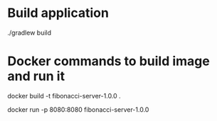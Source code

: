 # Build application

./gradlew build


# Docker commands to build image and run it

docker build -t fibonacci-server-1.0.0 .

docker run -p 8080:8080 fibonacci-server-1.0.0